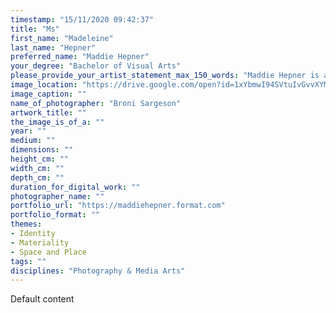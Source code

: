 ```yaml
---
timestamp: "15/11/2020 09:42:37"
title: "Ms"
first_name: "Madeleine"
last_name: "Hepner"
preferred_name: "Maddie Hepner"
your_degree: "Bachelor of Visual Arts"
please_provide_your_artist_statement_max_150_words: "Maddie Hepner is an American-Australian artist working with photography and photomedia. Her artistic practice covers topics of personal identity, femininity, and political discourse while utilising a range of photographic mediums such as 35mm and 120mm film, video, and chemical sun prints. Maddie has exhibited and worked with PhotoAccess in Canberra and has been published in Woroni newspaper. She is a recent graduate of the School of Art and Design at the Australian National University and will be continuing at the Art School for an Honours year in Photomedia in 2021."
image_location: "https://drive.google.com/open?id=1xYbmwI94SVtuIvGvvXYMMDsGGc9WywWQ"
image_caption: ""
name_of_photographer: "Broni Sargeson"
artwork_title: ""
the_image_is_of_a: ""
year: ""
medium: ""
dimensions: ""
height_cm: ""
width_cm: ""
depth_cm: ""
duration_for_digital_work: ""
photographer_name: ""
portfolio_url: "https://maddiehepner.format.com"
portfolio_format: ""
themes:
- Identity
- Materiality
- Space and Place
tags: ""
disciplines: "Photography & Media Arts"
---
```


Default content